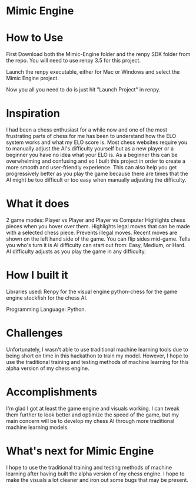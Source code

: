 # Mimic Engine
# How to Use
First Download both the Mimic-Engine folder and the renpy SDK folder from the repo. You will need to use renpy 3.5 for this project. 

Launch the renpy executable, either for Mac or Windows and select the Mimic Engine project. 

Now you all you need to do is just hit "Launch Project" in renpy.


# Inspiration
I had been a chess enthusiast for a while now and one of the most frustrating parts of chess for me has been to understand how the ELO system works and what my ELO score is. Most chess websites require you to manually adjust the AI's difficulty yourself but as a new player or a beginner you have no idea what your ELO is. As a beginner this can be overwhelming and confusing and so I built this project in order to create a more smooth and user-friendly experience. This can also help you get progressively better as you play the game because there are times that the AI might be too difficult or too easy when manually adjusting the difficulty.

# What it does
2 game modes: Player vs Player and Player vs Computer 
Highlights chess pieces when you hover over them. 
Highlights legal moves that can be made with a selected chess piece. 
Prevents illegal moves. 
Recent moves are shown on the left hand side of the game. 
You can flip sides mid-game. 
Tells you who's turn it is AI difficulty can start out from: Easy, Medium, or Hard. 
AI difficulty adjusts as you play the game in any difficulty.

# How I built it
Libraries used: 
Renpy for the visual engine 
python-chess for the game engine 
stockfish for the chess AI. 

Programming Language: 
Python. 

# Challenges
Unfortunately, I wasn't able to use traditional machine learning tools due to being short on time in this hackathon to train my model. However, I hope to use the traditional training and testing methods of machine learning for this alpha version of my chess engine.

# Accomplishments
I'm glad I got at least the game engine and visuals working. I can tweak them further to look better and optimize the speed of the game, but my main concern will be to develop my chess AI through more traditional machine learning models.

# What's next for Mimic Engine

I hope to use the traditional training and testing methods of machine learning after having built the alpha version of my chess engine. I hope to make the visuals a lot cleaner and iron out some bugs that may be present.
